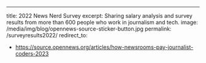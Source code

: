 ---
title: 2022 News Nerd Survey
excerpt: Sharing salary analysis and survey results from more than 600 people who work in journalism and tech.
image: /media/img/blog/opennews-source-sticker-button.jpg
permalink: /surveyresults2022/
redirect_to:
 - https://source.opennews.org/articles/how-newsrooms-pay-journalist-coders-2023

